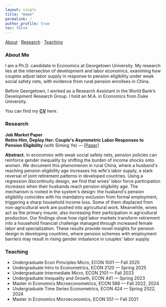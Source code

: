 ```yaml
---
layout: single
title: "Home"
permalink: /
author_profile: true
toc: false
---
```


<!-- Outline bar at the top -->
[About](#about-me) · [Research](#research) · [Teaching](#teaching)


### About Me
I am a Ph.D. candidate in Economics at Georgetown University. My research lies at the intersection of development and labor economics, examining how couples adjust labor supply in response to pension eligibility under weak social safety nets, with evidence from rural pension enrollees in China.

Before Georgetown, I worked as a Research Assistant in the World Bank’s Development Research Group. I hold an M.A. in Economics from Duke University.

You can find my [**CV**](https://drive.google.com/file/d/1r-teq50qa436A-68XjMcysviCZgvx3ID/view?usp=sharing) here.

### Research
**Job Market Paper**  
**Retire Him, Deploy Her: Couple's Asymmetric Labor Responses to Pension Eligibility** (with Siming Ye) — [[Paper]](https://drive.google.com/file/d/1jblTEjAf5xPK3PiYl9u4RDnsdOSEJivF/view?usp=sharing)

**Abstract.** In economies with weak social safety nets, pension policies can reinforce gender inequality by shifting the burden of income shocks onto women. We document this phenomenon in rural China, where a husband's reaching pension eligibility age increases his wife's labor supply, a stark reversal of joint retirement patterns in developed countries. Using a regression discontinuity design, we find that wives' labor force participation *increases* when their husbands reach pension eligibility age. The mechanism is rooted in the system's design: the husband's pension eligibility coincides with his mandatory exclusion from formal employment, triggering a sharp household income loss. Some of them displaced from non-agricultural work are pushed into agricultural work. Meanwhile, wives act as the primary insurer, also increasing their participation in agricultural production. Our findings show how rigid labor markets transform retirement into a household financial challenge managed through increased female labor and specialization. These results provide novel insights for pension design in developing countries, where pension schemes with employment barriers may result in rising gender imbalance in couples' labor supply.

### Teaching
- Undergraduate Econ Principles Micro, ECON 1001 — Fall 2025  
- Undergraduate Intro to Econometrics, ECON 2120 — Spring 2025  
- Undergraduate Intermediate Micro, ECON 2101 — Fall 2023  
- Undergraduate Inequality and Growth, ECON 441 — Spring 2023  
- Master in Economics Microeconometrics, ECON 586 — Fall 2022, 2024  
- Undergraduate Time Series Econometrics, ECON 424 — Spring 2022, 2024  
- Master in Economics Microeconomics, ECON 551 — Fall 2021
